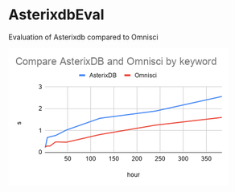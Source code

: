 # AsterixdbEval
Evaluation of Asterixdb compared to Omnisci




![](images/Compare%20AsterixDB%20and%20Omnisci%20by%20keyword%20'happy'%20'birthday.png)
